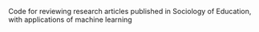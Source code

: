 Code for reviewing research articles published in Sociology of Education, with applications of machine learning
